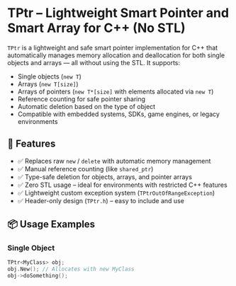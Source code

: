 # TPtr – Lightweight Smart Pointer and Smart Array for C++ (No STL)

`TPtr` is a lightweight and safe smart pointer implementation for C++ that automatically manages memory allocation and deallocation for both single objects and arrays — all without using the STL. It supports:

- Single objects (`new T`)
- Arrays (`new T[size]`)
- Arrays of pointers (`new T*[size]` with elements allocated via `new T`)
- Reference counting for safe pointer sharing
- Automatic deletion based on the type of object
- Compatible with embedded systems, SDKs, game engines, or legacy environments

## 🚀 Features

- ✅ Replaces raw `new` / `delete` with automatic memory management
- ✅ Manual reference counting (like `shared_ptr`)
- ✅ Type-safe deletion for objects, arrays, and pointer arrays
- ✅ Zero STL usage – ideal for environments with restricted C++ features
- ✅ Lightweight custom exception system (`TPtrOutOfRangeException`)
- ✅ Header-only design (`TPtr.h`) – easy to include and use

## 📦 Usage Examples

### Single Object

```cpp
TPtr<MyClass> obj;
obj.New(); // Allocates with new MyClass
obj->doSomething();
